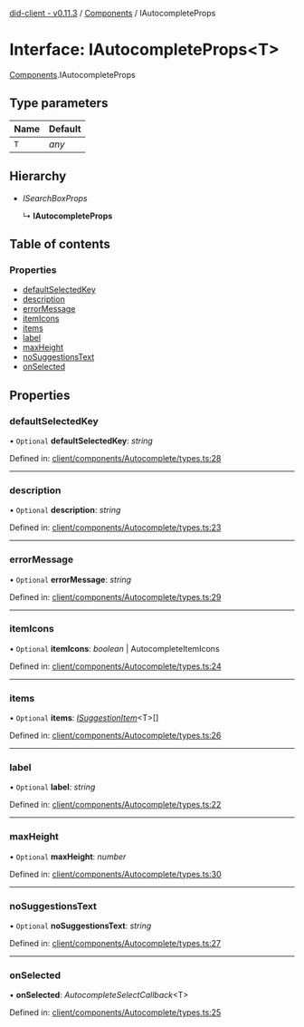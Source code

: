 [did-client - v0.11.3](../README.md) / [Components](../modules/components.md) / IAutocompleteProps

# Interface: IAutocompleteProps<T\>

[Components](../modules/components.md).IAutocompleteProps

## Type parameters

Name | Default |
:------ | :------ |
`T` | *any* |

## Hierarchy

* *ISearchBoxProps*

  ↳ **IAutocompleteProps**

## Table of contents

### Properties

- [defaultSelectedKey](components.iautocompleteprops.md#defaultselectedkey)
- [description](components.iautocompleteprops.md#description)
- [errorMessage](components.iautocompleteprops.md#errormessage)
- [itemIcons](components.iautocompleteprops.md#itemicons)
- [items](components.iautocompleteprops.md#items)
- [label](components.iautocompleteprops.md#label)
- [maxHeight](components.iautocompleteprops.md#maxheight)
- [noSuggestionsText](components.iautocompleteprops.md#nosuggestionstext)
- [onSelected](components.iautocompleteprops.md#onselected)

## Properties

### defaultSelectedKey

• `Optional` **defaultSelectedKey**: *string*

Defined in: [client/components/Autocomplete/types.ts:28](https://github.com/Puzzlepart/did/blob/dev/client/components/Autocomplete/types.ts#L28)

___

### description

• `Optional` **description**: *string*

Defined in: [client/components/Autocomplete/types.ts:23](https://github.com/Puzzlepart/did/blob/dev/client/components/Autocomplete/types.ts#L23)

___

### errorMessage

• `Optional` **errorMessage**: *string*

Defined in: [client/components/Autocomplete/types.ts:29](https://github.com/Puzzlepart/did/blob/dev/client/components/Autocomplete/types.ts#L29)

___

### itemIcons

• `Optional` **itemIcons**: *boolean* \| AutocompleteItemIcons

Defined in: [client/components/Autocomplete/types.ts:24](https://github.com/Puzzlepart/did/blob/dev/client/components/Autocomplete/types.ts#L24)

___

### items

• `Optional` **items**: [*ISuggestionItem*](components.isuggestionitem.md)<T\>[]

Defined in: [client/components/Autocomplete/types.ts:26](https://github.com/Puzzlepart/did/blob/dev/client/components/Autocomplete/types.ts#L26)

___

### label

• `Optional` **label**: *string*

Defined in: [client/components/Autocomplete/types.ts:22](https://github.com/Puzzlepart/did/blob/dev/client/components/Autocomplete/types.ts#L22)

___

### maxHeight

• `Optional` **maxHeight**: *number*

Defined in: [client/components/Autocomplete/types.ts:30](https://github.com/Puzzlepart/did/blob/dev/client/components/Autocomplete/types.ts#L30)

___

### noSuggestionsText

• `Optional` **noSuggestionsText**: *string*

Defined in: [client/components/Autocomplete/types.ts:27](https://github.com/Puzzlepart/did/blob/dev/client/components/Autocomplete/types.ts#L27)

___

### onSelected

• **onSelected**: *AutocompleteSelectCallback*<T\>

Defined in: [client/components/Autocomplete/types.ts:25](https://github.com/Puzzlepart/did/blob/dev/client/components/Autocomplete/types.ts#L25)

